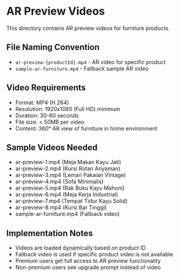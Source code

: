 # AR Preview Videos

This directory contains AR preview videos for furniture products.

## File Naming Convention
- `ar-preview-{productId}.mp4` - AR video for specific product
- `sample-ar-furniture.mp4` - Fallback sample AR video

## Video Requirements
- Format: MP4 (H.264)
- Resolution: 1920x1080 (Full HD) minimum
- Duration: 30-60 seconds
- File size: < 50MB per video
- Content: 360° AR view of furniture in home environment

## Sample Videos Needed
- ar-preview-1.mp4 (Meja Makan Kayu Jati)
- ar-preview-2.mp4 (Kursi Rotan Anyaman)
- ar-preview-3.mp4 (Lemari Pakaian Vintage)
- ar-preview-4.mp4 (Sofa Minimalis)
- ar-preview-5.mp4 (Rak Buku Kayu Mahoni)
- ar-preview-6.mp4 (Meja Kerja Industrial)
- ar-preview-7.mp4 (Tempat Tidur Kayu Solid)
- ar-preview-8.mp4 (Kursi Bar Tinggi)
- sample-ar-furniture.mp4 (Fallback video)

## Implementation Notes
- Videos are loaded dynamically based on product ID
- Fallback video is used if specific product video is not available
- Premium users get full access to AR preview functionality
- Non-premium users see upgrade prompt instead of video